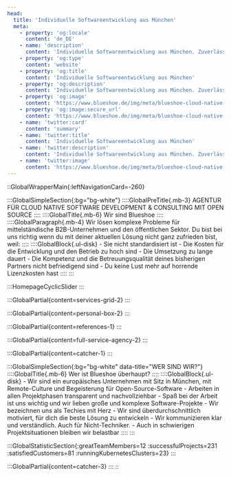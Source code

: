 ```yaml
---
head:
  title: 'Individuelle Softwareentwicklung aus München'
  meta:
    - property: 'og:locale'
      content: 'de_DE'
    - name: 'description'
      content: 'Individuelle Softwareentwicklung aus München. Zuverlässige Agentur für Web, E-Commerce, Plattformen und Portale, PWAs und mehr. ✅ Robust ✅ Skalierbar ✅ Sicher'
    - property: 'og:type'
      content: 'website'
    - property: 'og:title'
      content: 'Individuelle Softwareentwicklung aus München'
    - property: 'og:description'
      content: 'Individuelle Softwareentwicklung aus München. Zuverlässige Agentur für Web, E-Commerce, Plattformen und Portale, PWAs und mehr. ✅ Robust ✅ Skalierbar ✅ Sicher'
    - property: 'og:image'
      content: 'https://www.blueshoe.de/img/meta/blueshoe-cloud-native-devlopment.png'
    - property: 'og:image:secure_url'
      content: 'https://www.blueshoe.de/img/meta/blueshoe-cloud-native-devlopment.png'
    - name: 'twitter:card'
      content: 'summary'
    - name: 'twitter:title'
      content: 'Individuelle Softwareentwicklung aus München'
    - name: 'twitter:description'
      content: 'Individuelle Softwareentwicklung aus München. Zuverlässige Agentur für Web, E-Commerce, Plattformen und Portale, PWAs und mehr. ✅ Robust ✅ Skalierbar ✅ Sicher'
    - name: 'twitter:image'
      content: 'https://www.blueshoe.de/img/meta/blueshoe-cloud-native-devlopment.png'
---
```

::GlobalWrapperMain{:leftNavigationCard=-260}

  :::GlobalSimpleSection{:bg="bg-white"}
    ::::GlobalPreTitle{.mb-3}
    AGENTUR FÜR CLOUD NATIVE SOFTWARE DEVELOPMENT & CONSULTING MIT OPEN SOURCE
    ::::
    ::::GlobalTitle{.mb-6}
    Wir sind Blueshoe
    ::::
    ::::GlobalParagraph{.mb-4}
    Wir lösen komplexe Probleme für mittelständische B2B-Unternehmen und den öffentlichen Sektor. Du bist bei uns richtig wenn du mit deiner aktuellen Lösung nicht ganz zufrieden bist, weil:
    ::::
    ::::GlobalBlock{.ul-disk}
    - Sie nicht standardisiert ist
    - Die Kosten für die Entwicklung und den Betrieb zu hoch sind
    - Die Umsetzung zu lange dauert
    - Die Kompetenz und die Betreuungsqualität deines bisherigen Partners nicht befriedigend sind
    - Du keine Lust mehr auf horrende Lizenzkosten hast
    ::::
  :::

  :::HomepageCyclicSlider
  :::
  <!--- Featured Services Grid --->
  :::GlobalPartial{content=services-grid-2}
  :::
  <!--- So punkten wir --->
  :::GlobalPartial{content=personal-box-2}
  :::

  <!--- Referenzen --->
  :::GlobalPartial{content=references-1}
  :::

  <!--- RAPID --->
  :::GlobalPartial{content=full-service-agency-2}
  :::

  <!--- RAPID --->
  :::GlobalPartial{content=catcher-1}
  ::: 

  :::GlobalSimpleSection{:bg="bg-white" data-title="WER SIND WIR?"}
    ::::GlobalTitle{.mb-6}
    Wer ist Blueshoe überhaupt?
    ::::
    ::::GlobalBlock{.ul-disk}
    - Wir sind ein europäisches Unternehmen mit Sitz in München, mit Remote-Culture und Begeisterung für Open-Source-Software
    - Arbeiten in allen Projektphasen transparent und nachvollziehbar
    - Spaß bei der Arbeit ist uns wichtig und wir lieben große und komplexe Software-Projekte
    - Wir bezeichnen uns als Techies mit Herz
    - Wir sind überdurchschnittlich motiviert, für dich die beste Lösung zu entwickeln
    - Wir kommunizieren klar und verständlich. Auch für Nicht-Techniker.
    - Auch in schwierigen Projektsituationen bleiben wir belastbar
    ::::
  :::

  :::GlobalStatisticSection{:greatTeamMembers=12 :successfulProjects=231 :satisfiedCustomers=81 :runningKubernetesClusters=23}
  :::

  <!--- CTA --->
  :::GlobalPartial{content=catcher-3}
  :::
::